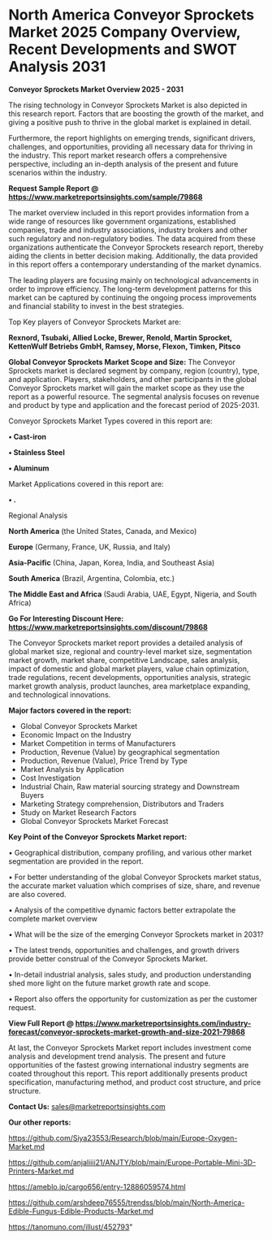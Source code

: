 # North America Conveyor Sprockets Market 2025 Company Overview, Recent Developments and SWOT Analysis 2031

<Strong> Conveyor Sprockets Market Overview 2025 - 2031</strong>

The rising technology in Conveyor Sprockets Market is also depicted in this research report. Factors that are boosting the growth of the market, and giving a positive push to thrive in the global market is explained in detail.

Furthermore, the report highlights on emerging trends, significant drivers, challenges, and opportunities, providing all necessary data for thriving in the industry. This report market research offers a comprehensive perspective, including an in-depth analysis of the present and future scenarios within the industry.

<strong>Request Sample Report @ <a href=https://www.marketreportsinsights.com/sample/79868>https://www.marketreportsinsights.com/sample/79868</a></strong>

The market overview included in this report provides information from a wide range of resources like government organizations, established companies, trade and industry associations, industry brokers and other such regulatory and non-regulatory bodies. The data acquired from these organizations authenticate the Conveyor Sprockets research report, thereby aiding the clients in better decision making. Additionally, the data provided in this report offers a contemporary understanding of the market dynamics.

The leading players are focusing mainly on technological advancements in order to improve efficiency. The long-term development patterns for this market can be captured by continuing the ongoing process improvements and financial stability to invest in the best strategies.

Top Key players of Conveyor Sprockets Market are:

<strong>Rexnord, Tsubaki, Allied Locke, Brewer, Renold, Martin Sprocket, KettenWulf Betriebs GmbH, Ramsey, Morse, Flexon, Timken, Pitsco</strong>

<strong><b>Global Conveyor Sprockets Market Scope and Size:</b></strong>
The Conveyor Sprockets market is declared segment by company, region (country), type, and application. Players, stakeholders, and other participants in the global Conveyor Sprockets market will gain the market scope as they use the report as a powerful resource. The segmental analysis focuses on revenue and product by type and application and the forecast period of 2025-2031.

Conveyor Sprockets Market Types covered in this report are:

<strong>• Cast-iron

• Stainless Steel

• Aluminum</strong>

Market Applications covered in this report are:

<strong>• .</strong> 

Regional Analysis

<strong>North America</strong> (the United States, Canada, and Mexico)

<strong>Europe</strong> (Germany, France, UK, Russia, and Italy)

<strong>Asia-Pacific</strong> (China, Japan, Korea, India, and Southeast Asia)

<strong>South America</strong> (Brazil, Argentina, Colombia, etc.)

<strong>The Middle East and Africa</strong> (Saudi Arabia, UAE, Egypt, Nigeria, and South Africa)

<strong>Go For Interesting Discount Here: <a href=https://www.marketreportsinsights.com/discount/79868>https://www.marketreportsinsights.com/discount/79868</a></strong>

The Conveyor Sprockets market report provides a detailed analysis of global market size, regional and country-level market size, segmentation market growth, market share, competitive Landscape, sales analysis, impact of domestic and global market players, value chain optimization, trade regulations, recent developments, opportunities analysis, strategic market growth analysis, product launches, area marketplace expanding, and technological innovations.

<strong><b>Major factors covered in the report:</b></strong>
<ul>
  <li>Global Conveyor Sprockets Market </li>
  <li>Economic Impact on the Industry</li>
  <li>Market Competition in terms of Manufacturers</li>
  <li>Production, Revenue (Value) by geographical segmentation</li>
  <li>Production, Revenue (Value), Price Trend by Type</li>
  <li>Market Analysis by Application</li>
  <li>Cost Investigation</li>
  <li>Industrial Chain, Raw material sourcing strategy and Downstream Buyers</li>
  <li>Marketing Strategy comprehension, Distributors and Traders</li>
  <li>Study on Market Research Factors</li>
  <li>Global Conveyor Sprockets Market Forecast</li>
</ul>

<strong><b>Key Point of the Conveyor Sprockets Market report:</b></strong>

• Geographical distribution, company profiling, and various other market segmentation are provided in the report.

• For better understanding of the global Conveyor Sprockets market status, the accurate market valuation which comprises of size, share, and revenue are also covered.

• Analysis of the competitive dynamic factors better extrapolate the complete market overview

• What will be the size of the emerging Conveyor Sprockets market in 2031?

• The latest trends, opportunities and challenges, and growth drivers provide better construal of the Conveyor Sprockets Market.

• In-detail industrial analysis, sales study, and production understanding shed more light on the future market growth rate and scope.

• Report also offers the opportunity for customization as per the customer request.

<strong><b>View Full Report @ <a href=https://www.marketreportsinsights.com/industry-forecast/conveyor-sprockets-market-growth-and-size-2021-79868>https://www.marketreportsinsights.com/industry-forecast/conveyor-sprockets-market-growth-and-size-2021-79868</a></b></strong>


At last, the Conveyor Sprockets Market report includes investment come analysis and development trend analysis. The present and future opportunities of the fastest growing international industry segments are coated throughout this report. This report additionally presents product specification, manufacturing method, and product cost structure, and price structure.

<strong>Contact Us:</strong>
sales@marketreportsinsights.com

<strong>Our other reports:</strong>

<a href=https://github.com/Siya23553/Research/blob/main/Europe-Oxygen-Market.md>https://github.com/Siya23553/Research/blob/main/Europe-Oxygen-Market.md</a>

<a href=https://github.com/anjaliiii21/ANJTY/blob/main/Europe-Portable-Mini-3D-Printers-Market.md>https://github.com/anjaliiii21/ANJTY/blob/main/Europe-Portable-Mini-3D-Printers-Market.md</a>

<a href=https://ameblo.jp/cargo656/entry-12886059574.html>https://ameblo.jp/cargo656/entry-12886059574.html</a>

<a href=https://github.com/arshdeep76555/trendss/blob/main/North-America-Edible-Fungus-Edible-Products-Market.md>https://github.com/arshdeep76555/trendss/blob/main/North-America-Edible-Fungus-Edible-Products-Market.md</a>

<a href=https://tanomuno.com/illust/452793>https://tanomuno.com/illust/452793</a>"
